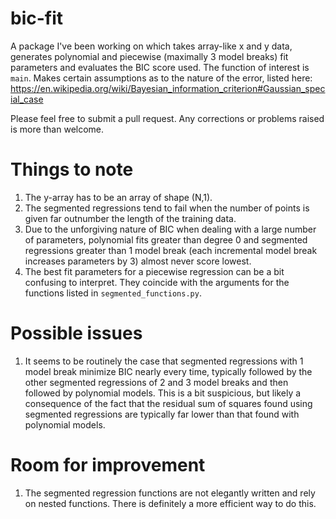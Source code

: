# bic-fit


A package I've been working on which takes array-like x and y data, generates polynomial and piecewise (maximally 3 model breaks) fit parameters and evaluates the BIC score used. The function of interest is `main`. Makes certain assumptions as to the nature of the error, listed here: https://en.wikipedia.org/wiki/Bayesian_information_criterion#Gaussian_special_case

Please feel free to submit a pull request. Any corrections or problems raised is more than welcome. 

# Things to note

1. The y-array has to be an array of shape (N,1). 
2. The segmented regressions tend to fail when the number of points is given far outnumber the length of the training data.
3. Due to the unforgiving nature of BIC when dealing with a large number of parameters, polynomial fits greater than degree 0 and segmented regressions greater than 1 model break (each incremental model break increases parameters by 3) almost never score lowest.
4. The best fit parameters for a piecewise regression can be a bit confusing to interpret. They coincide with the arguments for the functions listed in `segmented_functions.py`.

# Possible issues

1. It seems to be routinely the case that segmented regressions with 1 model break minimize BIC nearly every time, typically followed by the other segmented regressions of 2 and 3 model breaks and then followed by polynomial models. This is a bit suspicious, but likely a consequence of the fact that the residual sum of squares found using segmented regressions are typically far lower than that found with polynomial models. 

# Room for improvement

1. The segmented regression functions are not elegantly written and rely on nested functions. There is definitely a more efficient way to do this. 
